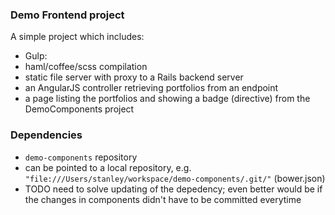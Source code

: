 ### Demo Frontend project

A simple project which includes:

* Gulp:
 * haml/coffee/scss compilation
 * static file server with proxy to a Rails backend server
* an AngularJS controller retrieving portfolios from an endpoint
* a page listing the portfolios and showing a badge (directive) from the DemoComponents project

### Dependencies

* `demo-components` repository
 * can be pointed to a local repository, e.g. `"file:///Users/stanley/workspace/demo-components/.git/"` (bower.json)
 * TODO need to solve updating of the depedency; even better would be if the changes in components didn't have to be committed everytime
